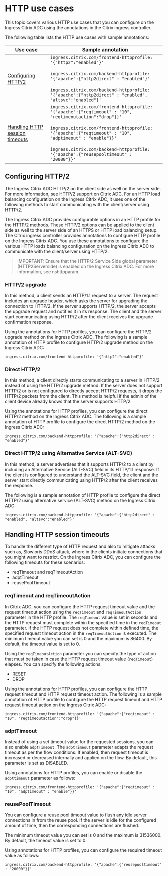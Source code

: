 # HTTP use cases

This topic covers various HTTP use cases that you can configure on the Ingress Citrix ADC using the annotations in the Citrix ingress controller.

The following table lists the HTTP use cases with sample annotations:

| Use case | Sample annotation |
| -------- | ----------------- |
| [Configuring HTTP/2](#configuring-http2) | `ingress.citrix.com/frontend-httpprofile: '{"http2":"enabled"}'` </br> </br>`ingress.citrix.com/backend-httpprofile: '{"apache":{"http2direct" : "enabled"}'` </br></br> `ingress.citrix.com/backend-httpprofile: '{"apache":{"http2direct" : "enabled", "altsvc":"enabled"}'` |
| [Handling HTTP session timeouts](#handling-http-session-timeouts) | `ingress.citrix.com/frontend-httpprofile: '{"apache":{"reqtimeout" : "10", "reqtimeoutaction":"drop"}}'` </br> </br> `ingress.citrix.com/frontend-httpprofile: '{"apache":{"reqtimeout" : "10", "adptimeout" : "enable"}}'` </br> </br>  `ingress.citrix.com/backend-httpprofile: '{"apache":{"reusepooltimeout" : "20000"}}'` |

## Configuring HTTP/2

The Ingress Citrix ADC HTTP/2 on the client side as well on the server side. For more information, see HTTP/2 support on Citrix ADC. For an HTTP load balancing configuration on the Ingress Citrix ADC, it uses one of the following methods to start communicating with the client/server using HTTP/2.

The Ingress Citrix ADC provides configurable options in an HTTP profile for the HTTP/2 methods. These HTTP/2 options can be applied to the client side as well to the server side of an HTTPS or HTTP load balancing setup. The Citrix ingress controller provides annotations to configure HTTP profile on the Ingress Citrix ADC. You use these annotations to configure the various HTTP loads balancing configuration on the Ingress Citrix ADC to communicate with the client/server using HTTP/2.

>IMPORTANT: Ensure that the HTTP/2 Service Side global parameter (HTTP2Serverside) is enabled on the Ingress Citrix ADC. For more information, see nshttpparam.

### HTTP/2 upgrade

In this method, a client sends an HTTP/1.1 request to a server. The request includes an upgrade header, which asks the server for upgrading the connection to HTTP/2. If the server supports HTTP/2, the server accepts the upgrade request and notifies it in its response. The client and the server start communicating using HTTP/2 after the client receives the upgrade confirmation response.

Using the annotations for HTTP profiles, you can configure the HTTP/2 upgrade method on the Ingress Citrix ADC. The following is a sample annotation of HTTP profile to configure HTTP/2 upgrade method on the Ingress Citrix ADC:

    ingress.citrix.com/frontend-httpprofile: '{"http2":"enabled"}'

### Direct HTTP/2

In this method, a client directly starts communicating to a server in HTTP/2 instead of using the HTTP/2 upgrade method. If the server does not support HTTP/2 or is not configured to directly accept HTTP/2 requests, it drops the HTTP/2 packets from the client. This method is helpful if the admin of the client device already knows that the server supports HTTP/2.

Using the annotations for HTTP profiles, you can configure the direct HTTP/2 method on the Ingress Citrix ADC. The following is a sample annotation of HTTP profile to configure the direct HTTP/2 method on the Ingress Citrix ADC:

    ingress.citrix.com/backend-httpprofile: '{"apache":{"http2direct" : "enabled"}'

### Direct HTTP/2 using Alternative Service (ALT-SVC)

In this method, a server advertises that it supports HTTP/2 to a client by including an Alternative Service (ALT-SVC) field in its HTTP/1.1 response. If the client is configured to understand the ALT-SVC field, the client and the server start directly communicating using HTTP/2 after the client receives the response.

The following is a sample annotation of HTTP profile to configure the direct HTTP/2 using alternative service (ALT-SVC) method on the Ingress Citrix ADC:

    ingress.citrix.com/backend-httpprofile: '{"apache":{"http2direct" : "enabled", "altsvc":"enabled"}'

## Handling HTTP session timeouts

To handle the different type of HTTP request and also to mitigate attacks such as, Slowloris DDoS attack, where in the clients initiate connections that you might want to restrict. On the Ingress Citrix ADC, you can configure the following timeouts for these scenarios:

-  reqTimeout and reqTimeoutAction
-  adptTimeout
-  reusePoolTimeout

### reqTimeout and reqTimeoutAction

In Citrix ADC, you can configure the HTTP request timeout value and the request timeout action using the `reqTimeout` and `reqTimeoutAction` parameter in the HTTP profile. The `reqTimeout` value is set in seconds and the HTTP request must complete within the specified time in the `reqTimeout` parameter. If the HTTP request does not complete within defined time, the specified request timeout action in the `reqTimeoutAction` is executed. The minimum timeout value you can set is 0 and the maximum is 86400. By default, the timeout value is set to 0.

Using the `reqTimeoutAction` parameter you can specify the type of action that must be taken in case the HTTP request timeout value (`reqTimeout`) elapses. You can specify the following actions:

-  RESET
-  DROP

Using the annotations for HTTP profiles, you can configure the HTTP request timeout and HTTP request timeout action. The following is a sample annotation of HTTP profile to configure the HTTP request timeout and HTTP request timeout action on the Ingress Citrix ADC:

    ingress.citrix.com/frontend-httpprofile: '{"apache":{"reqtimeout" : "10", "reqtimeoutaction":"drop"}}'

### adptTimeout

Instead of using a set timeout value for the requested sessions, you can also enable `adptTimeout`. The `adptTimeout` parameter adapts the request timeout as per the flow conditions. If enabled, then request timeout is increased or decreased internally and applied on the flow. By default, this parameter is set as DISABLED.

Using annotations for HTTP profiles, you can enable or disable the `adpttimeout` parameter as follows:

    ingress.citrix.com/frontend-httpprofile: '{"apache":{"reqtimeout" : "10", "adptimeout" : "enable"}}'

### reusePoolTimeout

You can configure a reuse pool timeout value to flush any idle server connections in from the reuse pool. If the server is idle for the configured amount of time, then the corresponding connections are flushed.

The minimum timeout value you can set is 0 and the maximum is 31536000. By default, the timeout value is set to 0.

Using annotations for HTTP profiles, you can configure the required timeout value as follows:

    ingress.citrix.com/backend-httpprofile: '{"apache":{"reusepooltimeout" : "20000"}}'
